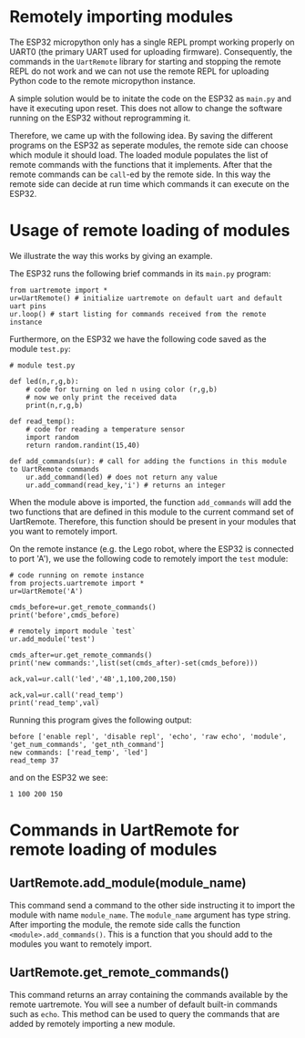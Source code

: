 # Remotely importing modules
The ESP32 micropython only has a single REPL prompt working properly on UART0 (the primary UART used for uploading firmware). Consequently, the commands in the `UartRemote` library for starting and stopping the remote REPL do not work and we can not use the remote REPL for uploading Python code to the remote micropython instance. 

A simple solution would be to initate the code on the ESP32 as `main.py` and have it executing upon reset. This does not allow to change the software running on the ESP32 without reprogramming it.

Therefore, we came up with the following idea. By saving the different programs on the ESP32 as seperate modules, the remote side can choose which module it should load. The loaded module populates the list of remote commands with the functions that it implements. After that the remote commands can be `call`-ed by the remote side. In this way the remote side can decide at run time which commands it can execute on the ESP32.

# Usage of remote loading of modules
We illustrate the way this works by giving an example.

The ESP32 runs the following brief commands in its `main.py` program:

```
from uartremote import *
ur=UartRemote() # initialize uartremote on default uart and default uart pins
ur.loop() # start listing for commands received from the remote instance
```

Furthermore, on the ESP32 we have the following code saved as the module `test.py`:

```
# module test.py

def led(n,r,g,b):
    # code for turning on led n using color (r,g,b)
    # now we only print the received data
    print(n,r,g,b)

def read_temp():
    # code for reading a temperature sensor
    import random
    return random.randint(15,40)

def add_commands(ur): # call for adding the functions in this module to UartRemote commands
    ur.add_command(led) # does not return any value
    ur.add_command(read_key,'i') # returns an integer
```

When the module above is imported, the function `add_commands` will add the two functions that are defined in this module to the current command set of UartRemote. Therefore, this function should be present in your modules that you want to remotely import.

On the remote instance (e.g. the Lego robot, where the ESP32 is connected to port 'A'), we use the following code to remotely import the `test` module:

```
# code running on remote instance
from projects.uartremote import *
ur=UartRemote('A')

cmds_before=ur.get_remote_commands()
print('before',cmds_before)

# remotely import module `test`
ur.add_module('test')

cmds_after=ur.get_remote_commands()
print('new commands:',list(set(cmds_after)-set(cmds_before)))

ack,val=ur.call('led','4B',1,100,200,150)

ack,val=ur.call('read_temp')
print('read_temp',val)
```

Running this program gives the following output:


```
before ['enable repl', 'disable repl', 'echo', 'raw echo', 'module', 'get_num_commands', 'get_nth_command']
new commands: ['read_temp', 'led']
read_temp 37
```

and on the ESP32 we see:

```
1 100 200 150
```


# Commands in UartRemote for remote loading of modules
## UartRemote.add_module(module_name)
This command send a command to the other side instructing it to import the module with name `module_name`. The `module_name` argument has type string. After importing the module, the remote side calls the function `<module>.add_commands()`. This is a function that you should add to the modules you want to remotely import.

## UartRemote.get_remote_commands()
This command returns an array containing the commands available by the remote uartremote. You will see a number of default built-in commands such as `echo`. This method can be used to query the commands that are added by remotely importing a new module.

